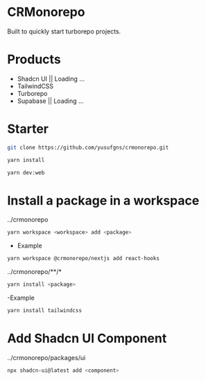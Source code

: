 # CRMonorepo
Built to quickly start turborepo projects.

# Products
- Shadcn UI || Loading ...
- TailwindCSS
- Turborepo
- Supabase || Loading ...

# Starter

```sh
git clone https://github.com/yusufgns/crmonorepo.git
```

```sh
yarn install
```

```sh
yarn dev:web
```

# Install a package in a workspace

../crmonorepo
```sh
yarn workspace <workspace> add <package>
```

- Example
```sh
yarn workspace @crmonorepo/nextjs add react-hooks
```

../crmonorepo/**/*
```sh
yarn install <package>
```

-Example
```sh
yarn install tailwindcss
```

# Add Shadcn UI Component
../crmonorepo/packages/ui
```sh
npx shadcn-ui@latest add <component>
```
